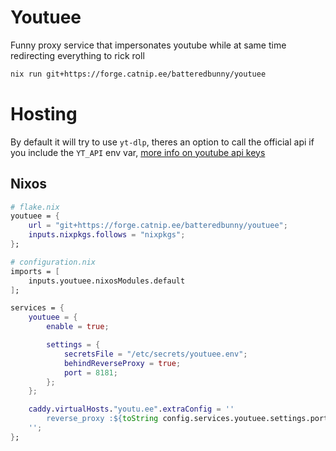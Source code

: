 
# Youtuee
Funny proxy service that impersonates youtube while at same time redirecting everything to rick roll

```bash
nix run git+https://forge.catnip.ee/batteredbunny/youtuee
```

# Hosting
By default it will try to use ``yt-dlp``, theres an option to call the official api if you include the ``YT_API`` env var, [more info on youtube api keys](https://developers.google.com/youtube/v3/getting-started)

## Nixos

```nix
# flake.nix
youtuee = {
    url = "git+https://forge.catnip.ee/batteredbunny/youtuee";
    inputs.nixpkgs.follows = "nixpkgs";
};
```

```nix
# configuration.nix
imports = [
    inputs.youtuee.nixosModules.default
];

services = {
    youtuee = {
        enable = true;

        settings = {
            secretsFile = "/etc/secrets/youtuee.env";
            behindReverseProxy = true;
            port = 8181;
        };
    };

    caddy.virtualHosts."youtu.ee".extraConfig = ''
        reverse_proxy :${toString config.services.youtuee.settings.port}
    '';
};
```